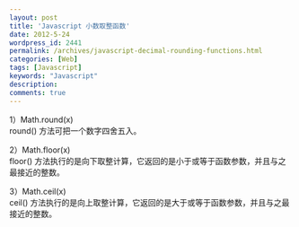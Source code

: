 ```yaml
---
layout: post
title: 'Javascript 小数取整函数'
date: 2012-5-24
wordpress_id: 2441
permalink: /archives/javascript-decimal-rounding-functions.html
categories: [Web]
tags: [Javascript]
keywords: "Javascript"
description: 
comments: true
---
```


1）Math.round(x)    
round() 方法可把一个数字四舍五入。


2）Math.floor(x)    
floor() 方法执行的是向下取整计算，它返回的是小于或等于函数参数，并且与之最接近的整数。


3）Math.ceil(x)    
ceil() 方法执行的是向上取整计算，它返回的是大于或等于函数参数，并且与之最接近的整数。
